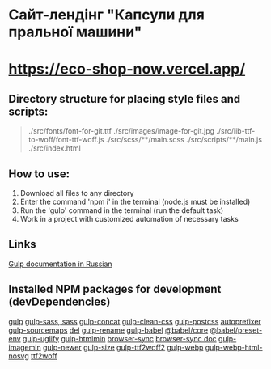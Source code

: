 # Сайт-лендінг "Капсули для пральної машини"
# https://eco-shop-now.vercel.app/

## Directory structure for placing style files and scripts:
>./src/fonts/font-for-git.ttf
>./src/images/image-for-git.jpg
>./src/lib-ttf-to-woff/font-ttf-woff.js
>./src/scss/\*\*/main.scss
>./src/scripts/\*\*/main.js
>./src/index.html

## How to use:
1. Download all files to any directory
2. Enter the command 'npm i' in the terminal (node.js must be installed)
3. Run the 'gulp' command in the terminal (run the default task)
4. Work in a project with customized automation of necessary tasks

## Links
[Gulp documentation in Russian](https://webdesign-master.ru/blog/docs/gulp-documentation.html)

## Installed NPM packages for development (devDependencies)
[gulp](https://www.npmjs.com/package/gulp)
[gulp-sass, sass](https://www.npmjs.com/package/gulp-sass)
[gulp-concat](https://www.npmjs.com/package/gulp-concat)
[gulp-clean-css](https://www.npmjs.com/package/gulp-clean-css)
[gulp-postcss](https://www.npmjs.com/package/gulp-postcss)
[autoprefixer](https://www.npmjs.com/package/autoprefixer)
[gulp-sourcemaps](https://www.npmjs.com/package/gulp-sourcemaps)
[del](https://www.npmjs.com/package/del)
[gulp-rename](https://www.npmjs.com/package/gulp-rename)
[gulp-babel](https://www.npmjs.com/package/gulp-babel)
[@babel/core](https://www.npmjs.com/package/@babel/core)
[@babel/preset-env](https://www.npmjs.com/package/@babel/preset-env)
[gulp-uglify](https://www.npmjs.com/package/gulp-uglify)
[gulp-htmlmin](https://www.npmjs.com/package/gulp-htmlmin)
[browser-sync](https://www.npmjs.com/package/browser-sync)
[browser-sync doc](https://browsersync.io/docs/gulp)
[gulp-imagemin](https://www.npmjs.com/package/gulp-imagemin)
[gulp-newer](https://www.npmjs.com/package/gulp-newer)
[gulp-size](https://www.npmjs.com/package/gulp-size)
[gulp-ttf2woff2](https://www.npmjs.com/package/gulp-ttf2woff2)
[gulp-webp](https://www.npmjs.com/package/gulp-webp)
[gulp-webp-html-nosvg](https://www.npmjs.com/package/gulp-webp-html-nosvg)
[ttf2woff](https://github.com/fontello/ttf2woff)
